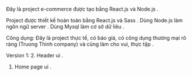 Đây là project e-commerce được tạo bằng React.js và Node.js .

Project được thiết kế hoàn toàn bằng React.js và Sass .
Dùng Node.js làm ngôn ngữ server .
Dùng Mysql làm cơ sở dữ liêu .

Công dụng: Đây là project thực tế, có báo giá, có công dụng thương mại rõ ràng (Truong Thinh company) và cũng làm cho vui, thực tập .

Version 1:
  2. Header ui .
  1. Home page ui .